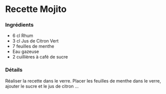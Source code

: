 # Recette Mojito

### Ingrédients

* 6 cl Rhum
* 3 cl Jus de Citron Vert
* 7 feuilles de menthe
* Eau gazeuse
* 2 cuillières à café de sucre

### Détails

Réaliser la recette dans le verre.
Placer les feuilles de menthe dans le verre, ajouter le sucre et le jus de citron ...
